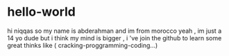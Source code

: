 # hello-world
hi niqqas
so my name is abderahman and im from morocco yeah , im just a 14 yo dude but i think my mind is bigger , i 've join the github to learn some great thinks like ( cracking-proggramming-coding...)
